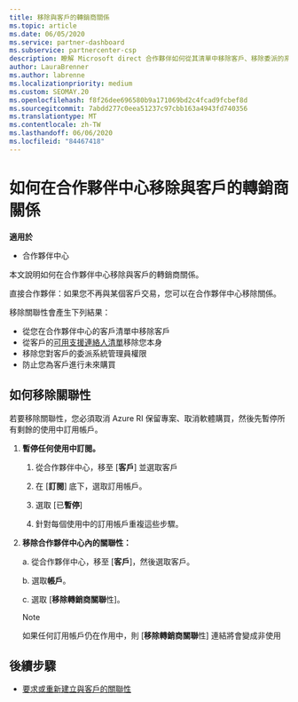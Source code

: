 ```yaml
---
title: 移除與客戶的轉銷商關係
ms.topic: article
ms.date: 06/05/2020
ms.service: partner-dashboard
ms.subservice: partnercenter-csp
description: 瞭解 Microsoft direct 合作夥伴如何從其清單中移除客戶、移除委派的系統管理員許可權，以及停止支援或購買客戶。
author: LauraBrenner
ms.author: labrenne
ms.localizationpriority: medium
ms.custom: SEOMAY.20
ms.openlocfilehash: f8f26dee696580b9a171069bd2c4fcad9fcbef8d
ms.sourcegitcommit: 7abdd277c0eea51237c97cbb163a4943fd740356
ms.translationtype: MT
ms.contentlocale: zh-TW
ms.lasthandoff: 06/06/2020
ms.locfileid: "84467418"
---
```

# <a name="how-to-remove-a-reseller-relationship-with-a-customer-in-partner-center"></a>如何在合作夥伴中心移除與客戶的轉銷商關係

**適用於**

- 合作夥伴中心

本文說明如何在合作夥伴中心移除與客戶的轉銷商關係。

直接合作夥伴：如果您不再與某個客戶交易，您可以在合作夥伴中心移除關係。

移除關聯性會產生下列結果：

- 從您在合作夥伴中心的客戶清單中移除客戶
- 從客戶的[可用支援連絡人清單](assign-support-contacts.md)移除您本身
- 移除您對客戶的委派系統管理員權限
- 防止您為客戶進行未來購買

## <a name="how-to-remove-a-relationship"></a>如何移除關聯性

若要移除關聯性，您必須取消 Azure RI 保留專案、取消軟體購買，然後先暫停所有剩餘的使用中訂用帳戶。

1. **暫停任何使用中訂閱。**

   1. 從合作夥伴中心，移至 [**客戶**] 並選取客戶

   2. 在 [**訂閱**] 底下，選取訂用帳戶。

   3. 選取 [已**暫停**]

   4. 針對每個使用中的訂用帳戶重複這些步驟。

2. **移除合作夥伴中心內的關聯性：**

   a. 從合作夥伴中心，移至 [**客戶**]，然後選取客戶。

   b. 選取**帳戶**。

   c. 選取 [**移除轉銷商關聯**性]。

   > [!NOTE]
   > 如果任何訂用帳戶仍在作用中，則 [**移除轉銷商關聯**性] 連結將會變成非使用

## <a name="next-steps"></a>後續步驟

- [要求或重新建立與客戶的關聯性](request-a-relationship-with-a-customer.md)
